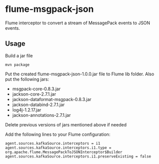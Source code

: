 # flume-msgpack-json

Flume interceptor to convert a stream of MessagePack events to JSON events.

## Usage

Build a jar file

```
mvn package
```

Put the created flume-msgpack-json-1.0.0.jar file to Flume lib folder.
Also put the following jars:

- msgpack-core-0.8.3.jar
- jackson-core-2.7.1.jar
- jackson-dataformat-msgpack-0.8.3.jar
- jackson-databind-2.7.1.jar
- log4j-1.2.17.jar
- jackson-annotations-2.7.1.jar

Delete previous versions of jars mentioned above if needed

Add the following lines to your Flume configuration:

```
agent.sources.kafkaSource.interceptors = i1
agent.sources.kafkaSource.interceptors.i1.type = org.apache.flume.MessagePackToJSONInterceptor$Builder
agent.sources.kafkaSource.interceptors.i1.preserveExisting = false
```
